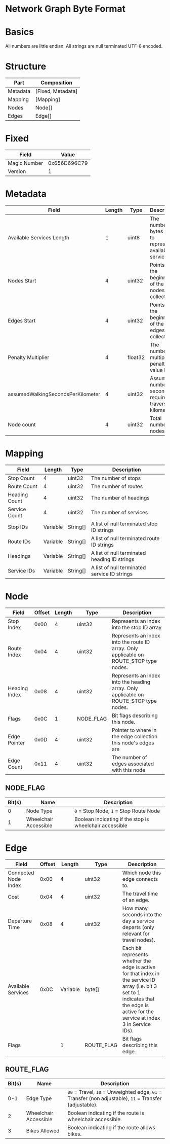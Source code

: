 # Network Graph Byte Format

# Basics
All numbers are little endian. All strings are null terminated UTF-8 encoded.

# Structure
| Part     | Composition       |
| -------- | ----------------- |
| Metadata | [Fixed, Metadata] |
| Mapping  | [Mapping]         |
| Nodes    | Node[]            |
| Edges    | Edge[]            |

# Fixed
| Field        | Value        |
| ------------ | ------------ |
| Magic Number | 0x656D696C79 |
| Version      | 1            |

# Metadata
| Field                             | Length | Type    | Description                                                 |
| --------------------------------- | ------ | ------- | ----------------------------------------------------------- |
| Available Services Length         | 1      | uint8   | The number of bytes used to represent available services.   |
| Nodes Start                       | 4      | uint32  | Points to the beginning of the nodes collection.            |
| Edges Start                       | 4      | uint32  | Points to the beginning of the edges collection.            |
| Penalty Multiplier                | 4      | float32 | The number to multiply the penalty value by.                |
| assumedWalkingSecondsPerKilometer | 4      | uint32  | Assumed number of seconds required to traverse a kilometer. |
| Node count                        | 4      | uint32  | Total number of nodes                                       |

# Mapping
| Field         | Length   | Type     | Description                                  |
| ------------- | -------- | -------- | -------------------------------------------- |
| Stop Count    | 4        | uint32   | The number of stops                          |
| Route Count   | 4        | uint32   | The number of routes                         |
| Heading Count | 4        | uint32   | The number of headings                       |
| Service Count | 4        | uint32   | The number of services                       |
| Stop IDs      | Variable | String[] | A list of null terminated stop ID strings    |
| Route IDs     | Variable | String[] | A list of null terminated route ID strings   |
| Headings      | Variable | String[] | A list of null terminated heading ID strings |
| Service IDs   | Variable | String[] | A list of null terminated service ID strings |

# Node
| Field         | Offset | Length | Type      | Description                                                                            |
| ------------- | ------ | ------ | --------- | -------------------------------------------------------------------------------------- |
| Stop Index    | 0x00   | 4      | uint32    | Represents an index into the stop ID array                                             |
| Route Index   | 0x04   | 4      | uint32    | Represents an index into the route ID array. Only applicable on ROUTE_STOP type nodes. |
| Heading Index | 0x08   | 4      | uint32    | Represents an index into the heading array. Only applicable on ROUTE_STOP type nodes.  |
| Flags         | 0x0C   | 1      | NODE_FLAG | Bit flags describing this node.                                                        |
| Edge Pointer  | 0x0D   | 4      | uint32    | Pointer to where in the edge collection this node's edges are                          |
| Edge Count    | 0x11   | 4      | uint32    | The number of edges associated with this node                                          |

## NODE_FLAG
| Bit(s) | Name                  | Description                                             |
| ------ | --------------------- | ------------------------------------------------------- |
| 0      | Node Type             | `0` = Stop Node, `1` = Stop Route Node                  |
| 1      | Wheelchair Accessible | Boolean indicating if the stop is wheelchair accessible |

# Edge
| Field                | Offset | Length   | Type       | Description                                                                                                                                                                              |
| -------------------- | ------ | -------- | ---------- | ---------------------------------------------------------------------------------------------------------------------------------------------------------------------------------------- |
| Connected Node Index | 0x00   | 4        | uint32     | Which node this edge connects to.                                                                                                                                                        |
| Cost                 | 0x04   | 4        | uint32     | The travel time of an edge.                                                                                                                                                              |
| Departure Time       | 0x08   | 4        | uint32     | How many seconds into the day a service departs (only relevant for travel nodes).                                                                                                        |
| Available Services   | 0x0C   | Variable | byte[]     | Each bit represents whether the edge is active for that index in the service ID array (i.e. bit 3 set to 1 indicates that the edge is active for the service at index 3 in Service IDs). |
| Flags                |        | 1        | ROUTE_FLAG | Bit flags describing this edge.                                                                                                                                                          |

## ROUTE_FLAG
| Bit(s) | Name                  | Description                                                                                            |
| ------ | --------------------- | ------------------------------------------------------------------------------------------------------ |
| 0-1    | Edge Type             | `00` = Travel, `10` = Unweighted edge, `01` = Transfer (non adjustable), `11` = Transfer (adjustable). |
| 2      | Wheelchair Accessible | Boolean indicating if the route is wheelchair accessible.                                              |
| 3      | Bikes Allowed         | Boolean indicating if the route allows bikes.                                                          |